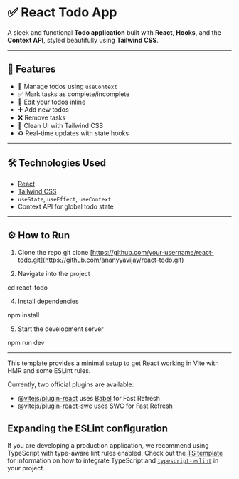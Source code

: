 # ✅ React Todo App

A sleek and functional **Todo application** built with **React**, **Hooks**, and the **Context API**, styled beautifully using **Tailwind CSS**.

---

## 📌 Features

- 🧠 Manage todos using `useContext` 
- ✅ Mark tasks as complete/incomplete
- 📝 Edit your todos inline
- ➕ Add new todos
- ❌ Remove tasks
- 🌙 Clean UI with Tailwind CSS
- ♻️ Real-time updates with state hooks

---
## 🛠️ Technologies Used

- [React](https://reactjs.org/)
- [Tailwind CSS](https://tailwindcss.com/)
- `useState`, `useEffect`, `useContext`
- Context API for global todo state

---
## ⚙️ How to Run


1. Clone the repo
git clone [https://github.com/your-username/react-todo.git](https://github.com/ananyyavijay/react-todo.git)

2. Navigate into the project

cd react-todo

4. Install dependencies

npm install

5. Start the development server

npm run dev

---

This template provides a minimal setup to get React working in Vite with HMR and some ESLint rules.

Currently, two official plugins are available:

- [@vitejs/plugin-react](https://github.com/vitejs/vite-plugin-react/blob/main/packages/plugin-react) uses [Babel](https://babeljs.io/) for Fast Refresh
- [@vitejs/plugin-react-swc](https://github.com/vitejs/vite-plugin-react/blob/main/packages/plugin-react-swc) uses [SWC](https://swc.rs/) for Fast Refresh

## Expanding the ESLint configuration

If you are developing a production application, we recommend using TypeScript with type-aware lint rules enabled. Check out the [TS template](https://github.com/vitejs/vite/tree/main/packages/create-vite/template-react-ts) for information on how to integrate TypeScript and [`typescript-eslint`](https://typescript-eslint.io) in your project.

